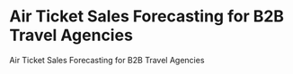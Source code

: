 # Air Ticket Sales Forecasting for B2B Travel Agencies
Air Ticket Sales Forecasting for B2B Travel Agencies
